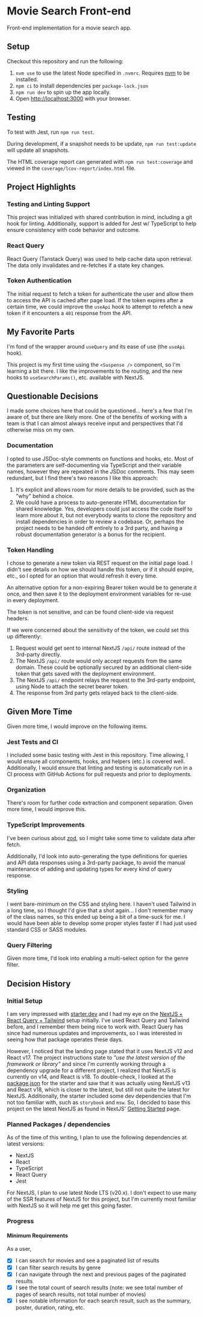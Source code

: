 # Movie Search Front-end

Front-end implementation for a movie search app.

## Setup

Checkout this repository and run the following:

1. `nvm use` to use the latest Node specified in `.nvmrc`. Requires
   [nvm](https://github.com/nvm-sh/nvm) to be installed.
2. `npm ci` to install dependencies per `package-lock.json`
3. `npm run dev` to spin up the app locally.
4. Open [http://localhost:3000](http://localhost:3000) with your browser.

## Testing

To test with Jest, run `npm run test`.

During development, if a snapshot needs to be update, `npm run test:update` will
update all snapshots.

The HTML coverage report can generated with `npm run test:coverage` and viewed
in the `coverage/lcov-report/index.html` file.

## Project Highlights

### Testing and Linting Support

This project was initialized with shared contribution in mind, including a git
hook for linting. Additionally, support is added for Jest w/ TypeScript to help
ensure consistency with code behavior and outcome.

### React Query

React Query (Tanstack Query) was used to help cache data upon retrieval. The
data only invalidates and re-fetches if a state key changes.

### Token Authentication

The initial request to fetch a token for authenticate the user and allow them to
access the API is cached after page load. If the token expires after a certain
time, we could improve the `useApi` hook to attempt to refetch a new token if it
encounters a `401` response from the API.

## My Favorite Parts

I'm fond of the wrapper around `useQuery` and its ease of use (the `useApi`
hook).

This project is my first time using the `<Suspense />` component, so I'm
learning a bit there. I like the improvements to the routing, and the new hooks
to `useSearchParams()`, etc. available with NextJS.

## Questionable Decisions

I made some choices here that could be questioned... here's a few that I'm aware
of, but there are likely more. One of the benefits of working with a team is
that I can almost always receive input and perspectives that I'd otherwise miss
on my own.

### Documentation

I opted to use JSDoc-style comments on functions and hooks, etc. Most of the
parameters are self-documenting via TypeScript and their variable names, however
they are repeated in the JSDoc comments. This may seem redundant, but I find
there's two reasons I like this approach:

1. It's explicit and allows room for more details to be provided, such as the
   "why" behind a choice.
2. We could have a process to auto-generate HTML documentation for shared
   knowledge. Yes, developers could just access the code itself to learn more
   about it, but not everybody wants to clone the repository and install
   dependencies in order to review a codebase. Or, perhaps the project needs to
   be handed off entirely to a 3rd party, and having a robust documentation
   generator is a bonus for the recipient.

### Token Handling

I chose to generate a new token via REST request on the initial page load. I
didn't see details on how we should handle this token, or if it should expire,
etc., so I opted for an option that would refresh it every time.

An alternative option for a non-expiring Bearer token would be to generate it
once, and then save it to the deployment environment variables for re-use in
every deployment.

The token is not sensitive, and can be found client-side via request headers.

If we were concerned about the sensitivity of the token, we could set this up
differently:

1. Request would get sent to internal NextJS `/api/` route instead of the
   3rd-party directly.
2. The NextJS `/api/` route would only accept requests from the same domain.
   These could be optionally secured by an additional client-side token that
   gets saved with the deployment environment.
3. The NextJS `/api/` endpoint relays the request to the 3rd-party endpoint,
   using Node to attach the secret bearer token.
4. The response from 3rd party gets relayed back to the client-side.

## Given More Time

Given more time, I would improve on the following items.

### Jest Tests and CI

I included some basic testing with Jest in this repository. Time allowing, I
would ensure all components, hooks, and helpers (etc.) is covered well.
Additionally, I would ensure that linting and testing is automatically run in a
CI process with GitHub Actions for pull requests and prior to deployments.

### Organization

There's room for further code extraction and component separation. Given more
time, I would improve this.

### TypeScript Improvements

I've been curious about [zod](https://github.com/colinhacks/zod), so I might
take some time to validate data after fetch.

Additionally, I'd look into auto-generating the type definitions for queries and
API data responses using a 3rd-party package, to avoid the manual maintenance of
adding and updating types for every kind of query response.

### Styling

I went bare-minimum on the CSS and styling here. I haven't used Tailwind in a
long time, so I thought I'd give that a shot again... I don't remember many of
the class names, so this ended up being a bit of a time-suck for me. I would
have been able to develop some proper styles faster if I had just used standard
CSS or SASS modules.

### Query Filtering

Given more time, I'd look into enabling a multi-select option for the genre
filter.

## Decision History

### Initial Setup

I am very impressed with [starter.dev](https://starter.dev/) and I had my eye on
the
[NextJS + React Query + Tailwind](https://starter.dev/kits/next-react-query-tailwind/)
setup initially. I've used React Query and Tailwind before, and I remember them
being nice to work with. React Query has since had numerous updates and
improvements, so I was interested in seeing how that package operates these
days.

However, I noticed that the landing page stated that it uses NextJS v12 and
React v17. The project instructions state to _"use the latest version of the
framework or library"_ and since I'm currently working through a dependency
upgrade for a different project, I realized that NextJS is currently on v14, and
React is v18. To double-check, I looked at the
[package.json](https://github.com/thisdot/starter.dev/blob/2703f0ee737111a29f479feec6aa97daa69eea45/starters/next-react-query-tailwind/package.json#L41-L42)
for the starter and saw that it was actually using NextJS v13 and React v18,
which is closer to the latest, but still not quite the latest for NextJS.
Additionally, the starter included some dev dependencies that I'm not too
familiar with, such as `storybook` and `msw`. So, I decided to base this project
on the latest NextJS as found in NextJS'
[Getting Started](https://nextjs.org/docs/getting-started/installation) page.

### Planned Packages / dependencies

As of the time of this writing, I plan to use the following dependencies at
latest versions:

- NextJS
- React
- TypeScript
- React Query
- Jest

For NextJS, I plan to use latest Node LTS (v20.x). I don't expect to use many of
the SSR features of NextJS for this project, but I'm currently most familiar
with NextJS so it will help me get this going faster.

### Progress

#### Minimum Requirements

As a user,

- [x] I can search for movies and see a paginated list of results
- [x] I can filter search results by genre
- [x] I can navigate through the next and previous pages of the paginated
      results
- [x] I see the total count of search results (note: we see total number of
      pages of search results, not total number of movies)
- [x] I see notable information for each search result, such as the summary,
      poster, duration, rating, etc.
